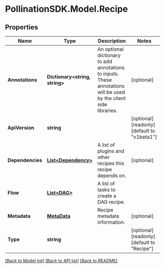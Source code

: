 
# PollinationSDK.Model.Recipe

## Properties

Name | Type | Description | Notes
------------ | ------------- | ------------- | -------------
**Annotations** | **Dictionary&lt;string, string&gt;** | An optional dictionary to add annotations to inputs. These annotations will be used by the client side libraries. | [optional] 
**ApiVersion** | **string** |  | [optional] [readonly] [default to "v1beta1"]
**Dependencies** | [**List&lt;Dependency&gt;**](Dependency.md) | A list of plugins and other recipes this recipe depends on. | [optional] 
**Flow** | [**List&lt;DAG&gt;**](DAG.md) | A list of tasks to create a DAG recipe. | 
**Metadata** | [**MetaData**](MetaData.md) | Recipe metadata information. | [optional] 
**Type** | **string** |  | [optional] [readonly] [default to "Recipe"]

[[Back to Model list]](../README.md#documentation-for-models)
[[Back to API list]](../README.md#documentation-for-api-endpoints)
[[Back to README]](../README.md)

